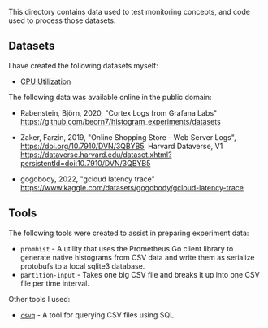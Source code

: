 This directory contains data used to test monitoring concepts, and code used to process those datasets.

## Datasets

I have created the following datasets myself:

- [CPU Utilization](cpu.md)

The following data was available online in the public domain:

 - Rabenstein, Björn, 2020, "Cortex Logs from Grafana Labs"
   <br>https://github.com/beorn7/histogram_experiments/datasets

 - Zaker, Farzin, 2019, "Online Shopping Store - Web Server Logs",
   <br>https://doi.org/10.7910/DVN/3QBYB5, Harvard Dataverse, V1
   <br>https://dataverse.harvard.edu/dataset.xhtml?persistentId=doi:10.7910/DVN/3QBYB5

 - gogobody, 2022, "gcloud latency trace"
   <br>https://www.kaggle.com/datasets/gogobody/gcloud-latency-trace

## Tools

The following tools were created to assist in preparing experiment data:
- `promhist` - A utility that uses the Prometheus Go client library to generate native histograms from CSV data and write them as serialize protobufs to a local sqlite3 database.
- `partition-input` - Takes one big CSV file and breaks it up into one CSV file per time interval.

Other tools I used:
- [`csvq`](https://mithrandie.github.io/csvq/) - A tool for querying CSV files using SQL.
